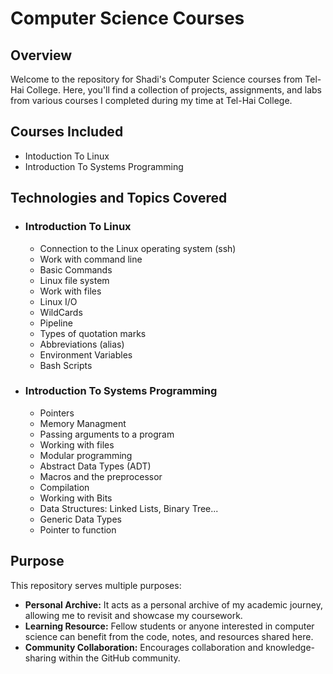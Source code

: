# Computer Science Courses

## Overview
Welcome to the repository for Shadi's Computer Science courses from Tel-Hai College. Here, you'll find a collection of projects, assignments, and labs from various courses I completed during my time at Tel-Hai College.

## Courses Included
- Intoduction To Linux
- Introduction To Systems Programming

## Technologies and Topics Covered

- ### Introduction To Linux
  - Connection to the Linux operating system (ssh)
  - Work with command line
  - Basic Commands
  - Linux file system
  - Work with files
  - Linux I/O
  - WildCards
  - Pipeline
  - Types of quotation marks
  - Abbreviations (alias)
  - Environment Variables
  - Bash Scripts

- ### Introduction To Systems Programming
    - Pointers 
    - Memory Managment
    - Passing arguments to a program
    - Working with files
    - Modular programming
    - Abstract Data Types (ADT)
    - Macros and the preprocessor
    - Compilation
    - Working with Bits
    - Data Structures: Linked Lists, Binary Tree...
    - Generic Data Types
    - Pointer to function


## Purpose
This repository serves multiple purposes:
- **Personal Archive:** It acts as a personal archive of my academic journey, allowing me to revisit and showcase my coursework.
- **Learning Resource:** Fellow students or anyone interested in computer science can benefit from the code, notes, and resources shared here.
- **Community Collaboration:** Encourages collaboration and knowledge-sharing within the GitHub community.
